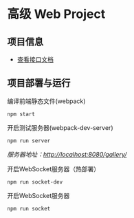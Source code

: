 # 高级 Web Project


## 项目信息

+ [查看接口文档](./docs/Interface.md)


## 项目部署与运行

编译前端静态文件(webpack)
```
npm start
```

开启测试服务器(webpack-dev-server)
```
npm run server
```
*服务器地址：[http://localhost:8080/gallery/](http://localhost:8080/gallery/)*


开启WebSocket服务器（热部署）
```
npm run socket-dev
```

开启WebSocket服务器
```
npm run socket
```